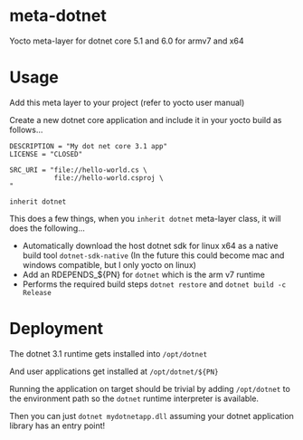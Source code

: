 # meta-dotnet
Yocto meta-layer for dotnet core 5.1 and 6.0 for armv7 and x64

# Usage

Add this meta layer to your project (refer to yocto user manual)

Create a new dotnet core application and include it in your yocto build as follows...

```
DESCRIPTION = "My dot net core 3.1 app"
LICENSE = "CLOSED"

SRC_URI = "file://hello-world.cs \
           file://hello-world.csproj \
"

inherit dotnet
```

This does a few things, when you `inherit dotnet` meta-layer class, it will does the following...

- Automatically download the host dotnet sdk for linux x64 as a native build tool `dotnet-sdk-native` (In the future this could become mac and windows compatible, but I only yocto on linux)
- Add an RDEPENDS_${PN} for `dotnet` which is the arm v7 runtime
- Performs the required build steps `dotnet restore` and `dotnet build -c Release`

# Deployment

The dotnet 3.1 runtime gets installed into `/opt/dotnet`

And user applications get installed at `/opt/dotnet/${PN}`

Running the application on target should be trivial by adding `/opt/dotnet` to the environment path so the `dotnet` runtime interpreter is available.

Then you can just `dotnet mydotnetapp.dll` assuming your dotnet application library has an entry point!
